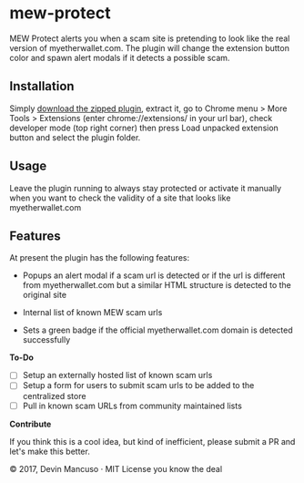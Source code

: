 # mew-protect
MEW Protect alerts you when a scam site is pretending to look like the real version of myetherwallet.com. The plugin will change the extension button color and spawn alert modals if it detects a possible scam.

## Installation

Simply [download the zipped plugin](https://github.com/devinmancuso/mew-protect/releases/download/1.0.0/), extract it, go to Chrome menu > More Tools > Extensions (enter chrome://extensions/ in your url bar), check developer mode (top right corner) then press Load unpacked extension button and select the plugin folder. 

## Usage

Leave the plugin running to always stay protected or activate it manually when you want to check the validity of a site that looks like myetherwallet.com

## Features

At present the plugin has the following features:

* Popups an alert modal if a scam url is detected or if the url is different from myetherwallet.com but a similar HTML structure is detected to the original site 

* Internal list of known MEW scam urls

* Sets a green badge if the official myetherwallet.com domain is detected successfully



**To-Do**

- [ ] Setup an externally hosted list of known scam urls
- [ ] Setup a form for users to submit scam urls to be added to the centralized store
- [ ] Pull in known scam URLs from community maintained lists

**Contribute**

If you think this is a cool idea, but kind of inefficient, please submit a PR and let's make this better.

© 2017, Devin Mancuso · MIT License you know the deal
